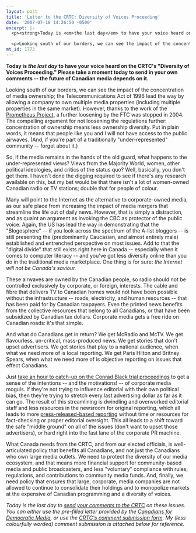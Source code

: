 ```yaml
---
layout: post
title: 'Letter to the CRTC: Diversity of Voices Proceeding'
date: '2007-07-18 14:26:50 -0500'
excerpt: |-
  <p><strong>Today is <em>the last day</em> to have your voice heard on the CRTC's "Diversity of Voices Proceeding." Please take a moment today to send in your own comments -- the future of Canadian media depends on it.</strong></p>

  <p>Looking south of our borders, we can see the impact of the concentration of media ownership; the Telecommunications Act of 1996 lead the way by allowing a company to own multiple media properties (including multiple properties in the same market). However, thanks to the work of the <a href="http://www.prometheusradio.org/">Prometheus Project</a>, a further loosening by the FTC was stopped in 2004. The compelling argument for not loosening the regulations further: concentration of ownership means less ownership diversity. Put in plain words, it means that people like you and I will not have access to the public airwaves. (And, if you're part of a traditionally "under-represented" community -- forget about it.)</p>
mt_id: 1773
---
```

<p><strong>Today is <em>the last day</em> to have your voice heard on the CRTC's "Diversity of Voices Proceeding." Please take a moment today to send in your own comments -- the future of Canadian media depends on it.</strong></p>

<p>Looking south of our borders, we can see the impact of the concentration of media ownership; the Telecommunications Act of 1996 lead the way by allowing a company to own multiple media properties (including multiple properties in the same market). However, thanks to the work of the <a href="http://www.prometheusradio.org/">Prometheus Project</a>, a further loosening by the FTC was stopped in 2004. The compelling argument for not loosening the regulations further: concentration of ownership means less ownership diversity. Put in plain words, it means that people like you and I will not have access to the public airwaves. (And, if you're part of a traditionally "under-represented" community -- forget about it.)</p>

<p>So, if the media remains in the hands of the old guard, what happens to the under-represented views? Views from the Majority World, women, other political ideologies, and critics of the status quo? Well, basically, you don't get them. I haven't done the digging required to see if there's any research available on this, but my bet would be that there isn't a lot of women-owned Canadian radio or TV stations; double that for people of colour.</p>

<p>Many will point to the Internet as the alternative to corporate-owned media, as our safe place from increasing the impact of media mergers that streamline the life out of daily news. However, that is simply a distraction, and as quaint an argument as invoking the CBC as protector of the public voice. Again, the US has lead the way in demonstrating that the "Blogosphere" -- if you look across the spectrum of the A-list bloggers -- is still presenting the (predominantly Caucasian, and almost entirely male) established and entrenched perspective on most issues. Add to that the "digital divide" that still exists right here in Canada -- especially when it comes to computer literacy -- and you've got less diversity online than you do in the traditional media marketplace. One thing is for sure: <em>the Internet will not be Canada's saviour.</em></p>

<p>These airwaves are owned by the Canadian people, so radio should not be controlled exclusively by corporate, or foreign, interests. The cable and fibre that delivers TV to Canadian homes would not have been possible without the infrastructure -- roads, electricity, and human resources -- that has been paid for by Canadian taxpayers. Even the printed news benefits from the collective resources that belong to all Canadians, or that have been subsidized by Canadian tax dollars. Corporate media gets a free ride on Canadian roads: it's that simple. </p>

<p>And what do Canadians get in return? We get McRadio and McTV. We get flavourless, un-critical, mass-produced news. We get stories that don't upset advertisers. We get stories that play to a national audience, when what we need more of is local reporting. We get Paris Hilton and Britney Spears, when what we need more of is objective reporting on issues that effect Canadians. </p>

<p>Just <a href="http://www.macleans.ca/marksteyn/">take an hour to catch-up on the Conrad Black trial proceedings</a> to get a sense of the intentions -- and the motivations! -- of corporate media moguls. If they're not trying to influence editorial with their own political bias, then they're trying to stretch every last advertising dollar as far as it can go. The result of this streamlining is dwindling and overworked editorial staff and less resources in the newsroom for original reporting, which all leads to more <a href="http://www.prwatch.org/fakenews/execsummary">press-released-based reporting</a> without time or resources for fact-checking or proper editorial oversight. This all leads to a shift toward the safe "middle ground" on all of the issues (don't want to upset those advertisers), or hard right into the fast lane of the corporate PR machine. </p>

<p>What Canada needs from the CRTC, and from our elected officials, is well-articulated policy that benefits all Canadians, and not just the Canadians who own large media outlets. We need to protect the diversity of our media ecosystem, and that means more financial support for community-based media and public broadcasters, and less "voluntary" compliance with rules, regulations, and contributions to community media funds. And, finally, we need policy that ensures that large, corporate, media companies are not allowed to continue to consolidate their holdings and to monopolize markets at the expensive of Canadian programming and a diversity of voices. </p>

<p><i>Today is the last day to <a href="http://www.crtc.gc.ca/archive/ENG/Hearings/2007/n2007-5.htm">send your comments to the CRTC</a> on these issues. You can either use the pre-filled letter provided by the <a href="http://democraticmedia.ca/act">Canadians for Democratic Media</a>, or use the <a href="http://support.crtc.gc.ca/rapidscin/default.aspx?lang=en&amp;notice=2007-5">CRTC's comment submission form</a>. My (less colourfully worded) comment submission is attached below for reference.</i></p>
